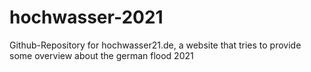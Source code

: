 # hochwasser-2021
Github-Repository for hochwasser21.de, a website that tries to provide some overview about the german flood 2021

